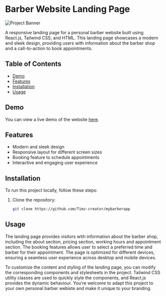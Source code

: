 # Barber Website Landing Page

![Project Banner](./banner.png)

A responsive landing page for a personal barber website built using React.js, Tailwind CSS, and HTML. This landing page showcases a modern and sleek design, providing users with information about the barber shop and a call-to-action to book appointments.

## Table of Contents

- [Demo](#demo)
- [Features](#features)
- [Installation](#installation)
- [Usage](#usage)

## Demo

You can view a live demo of the website [here](https://mybarberapp.vercel.app/).

## Features

- Modern and sleek design
- Responsive layout for different screen sizes
- Booking feature to schedule appointments
- Interactive and engaging user experience

## Installation

To run this project locally, follow these steps:

1. Clone the repository:

   ```bash
   git clone https://github.com/Timz-creator/mybarberapp
   ```

## Usage
The landing page provides visitors with information about the barber shop, including the about section, pricing section, working hours and appointment section. The booking features allows user to select a preferred time and barber for their appointment. The page is optimized for different devices, ensuring  a seamless user experience across desktop and mobile devices.

To customize the content and styling of the landing page, you can modify the corresponding components and stylesheets in the project. Tailwind CSS utility classes are used to quickly style the components, and React.js provides the dynamic behaviour.
You're welcome to adapt this project to your own personal barber webiste and make it unique to your branding.


